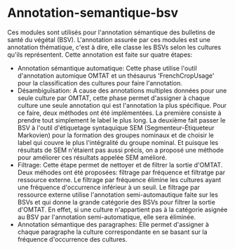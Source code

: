 # Annotation-semantique-bsv

Ces modules sont utilisés pour l'annotation sémantique des bulletins de santé du végétal (BSV). L'annotation assurée par ces modules est une annotation thématique, c'est à dire, elle classe les BSVs selon les cultures qu'ils représentent.
Cette annotation est faite sur quatre étapes:
  - Annotation sémantique automatique: Cette phase utilise l'outil d'annotation automique OMTAT et un thésaurus 'FrenchCropUsage' pour la classification des cultures pour faire l'annotation.
  - Désambiguîsation: A cause des annotations multiples données pour une seule culture par OMTAT, cette phase permet d'assigner à chaque culture une seule annotation qui est l'annotation la plus spécifique. Pour ce faire, deux méthodes ont été implémentées. La première consiste à prendre tout simplement le label le plus long. La deuxième fait passer le BSV à l'outil d'étiquetage syntaquique SEM (Segmenteur-Étiqueteur Markovien) pour la formation des groupes nominaux et de choisir le label qui couvre le plus l'intégralité du groupe nominal. Et puisque les résultats de SEM n'étaient pas aussi précis, on a proposé une méthode pour améliorer ces résultats appelée SEM amélioré.
  - Filtrage: Cette étape permet de nettoyer et de filtrer la sortie d'OMTAT. Deux méhodes ont été proposées: filtrage par fréquence et filtratge par ressource externe. Le filtrage par fréquence élimine les cultures ayant une fréquence d'occurrence inférieur à un seuil. Le filtrage par ressource externe utilise l'annotation semi-automautique faite sur les BSVs et qui donne la grande catégorie des BSVs pour filtrer la sortie d'OMTAT. En effet, si une culture n'appartient pas à la catégorie asignée au BSV par l'annotation semi-automatique, elle sera éliminée.
  - Annotation sémantique des paragraphes: Elle permet d'assigner à chaque paragraphe la culture correspondante en se basant sur la fréquence d'occurrence des cultures.

